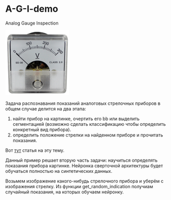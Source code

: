 # A-G-I-demo

Analog Gauge Inspection

<img src="Voltmeter-Original.jpg" alt="VVV" width="200"/>

Задача распознавания показаний аналоговых стрелочных приборов в общем случае делится на два этапа:
1. найти прибор на картинке, очертить его bb или выделить сегментацией
(возможно сделать классификацию чтобы определить конкретный вид прибора).
2. определить положение стрелки на найденном приборе и прочитать показания.

Вот [тут](https://indatalabs.com/blog/ai-inspection) статья на эту тему.

Данный пример решает вторую часть задачи: научиться определять показания прибора картинке.
Нейронка сверточной архитектуры будет обучаться полностью на синтетических данных. 

Возьмем изображение какого-нибудь стрелочного прибора и уберём с изображения стрелку.
Из функции get_random_indication получиам случайный показания, на которых обучаем нейронку.


